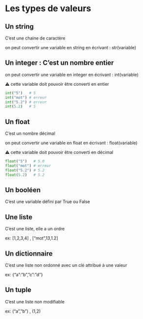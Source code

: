 # Les types de valeurs

## Un string

C’est une chaine de caractère

on peut convertir une variable en string en écrivant : str(variable)

## Un integer : C’est un nombre entier
on peut convertir une variable en integer en écrivant : int(variable)

⚠ cette variable doit pouvoir être converti en entier

```python
int("5")   # 5
int("mot") # erreur
int("5.2") # erreur
int(5.2)   # 5
```

## Un float
C’est un nombre décimal

on peut convertir une variable en float en écrivant : float(variable)

⚠️ cette variable doit pouvoir être converti en décimal

```python
float("5")   # 5.0
float("mot") # erreur
float("5.2") # 5.2
float(5.2)   # 5.2
```

## Un booléen

C’est une variable défini par True ou False

## Une liste

C’est une liste, elle a un ordre

ex: [1,2,3,4] , [“mot”,13,1.2]

## Un dictionnaire

C’est une liste non ordonné avec un clé attribué à une valeur

ex: {“a”:”b”,”c”:”d”}

## Un tuple

C’est une liste non modifiable

ex: (“a”,”b”) , (1,2)
